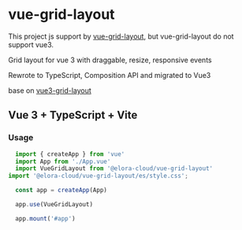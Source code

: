 # vue-grid-layout

This project js support by [vue-grid-layout](https://github.com/jbaysolutions/vue-grid-layout), but vue-grid-layout do not support vue3.


Grid layout for vue 3 with draggable, resize, responsive events

Rewrote to TypeScript, Composition API and migrated to Vue3

base on [vue3-grid-layout](https://github.com/xhlife/vue3-grid-layout)

## Vue 3 + TypeScript + Vite

### Usage
```js
  import { createApp } from 'vue'
  import App from './App.vue'
  import VueGridLayout from '@elora-cloud/vue-grid-layout'
import '@elora-cloud/vue-grid-layout/es/style.css';

  const app = createApp(App)

  app.use(VueGridLayout)

  app.mount('#app')
```



